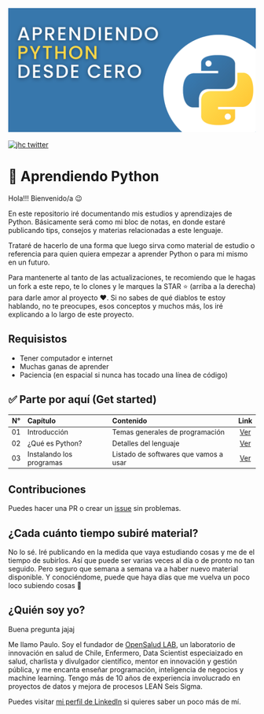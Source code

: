 <img src="img/python.png" alt="Python logo" title="Aprendiendo Python" />

[![jhc twitter](https://img.shields.io/badge/Twitter-@chazkon-00aced.svg?style=flat&logo=twitter)](https://twitter.com/chazkon)

# 🐍 Aprendiendo Python

Hola!!! Bienvenido/a 😉

En este repositorio iré documentando mis estudios y aprendizajes de Python. Básicamente será como mi bloc de notas, en donde estaré publicando tips, consejos y materias relacionadas a este lenguaje. 

Trataré de hacerlo de una forma que luego sirva como material de estudio o referencia para quien quiera empezar a aprender Python o para mi mismo en un futuro.

Para mantenerte al tanto de las actualizaciones, te recomiendo que le hagas un fork a este repo, te lo clones y le marques la STAR ⭐ (arriba a la derecha) para darle amor al proyecto ❤️. Si no sabes de qué diablos te estoy hablando, no te preocupes, esos conceptos y muchos más, los iré explicando a lo largo de este proyecto.


## Requisistos

- Tener computador e internet
- Muchas ganas de aprender
- Paciencia (en espacial si nunca has tocado una línea de código)


## ✅ Parte por aquí (Get started)

N° | Capítulo | Contenido | Link
:----: | :----- | :----- | :----:
01  | Introducción | Temas generales de programación | [Ver](https://github.com/paulovillarroel/aprendiendo_python/blob/main/01_fundamentos.md)
02  | ¿Qué es Python? | Detalles del lenguaje | [Ver](https://github.com/paulovillarroel/aprendiendo_python/blob/main/02_que_es_python.md)
03  | Instalando los programas | Listado de softwares que vamos a usar | [Ver](https://github.com/paulovillarroel/aprendiendo_python/blob/main/03_instalaciones.md)


## Contribuciones

Puedes hacer una PR o crear un [issue](https://github.com/paulovillarroel/aprendiendo_python/issues) sin problemas.


## ¿Cada cuánto tiempo subiré material?

No lo sé. Iré publicando en la medida que vaya estudiando cosas y me de el tiempo de subirlos. Así que puede ser varias veces al día o de pronto no tan seguido. Pero seguro que semana a semana va a haber nuevo material disponible. Y conociéndome, puede que haya días que me vuelva un poco loco subiendo cosas 🤣


## ¿Quién soy yo?

Buena pregunta jajaj

Me llamo Paulo. Soy el fundador de [OpenSalud LAB](https://opensaludlab.org/), un laboratorio de innovación en salud de Chile, Enfermero, Data Scientist especiaizado en salud, charlista y divulgador científico, mentor en innovación y gestión pública, y me encanta enseñar programación, inteligencia de negocios y machine learning. Tengo más de 10 años de experiencia involucrado en proyectos de datos y mejora de procesos LEAN Seis Sigma.

Puedes visitar [mi perfil de LinkedIn](https://www.linkedin.com/in/paulovillarroeltapia) si quieres saber un poco más de mí.